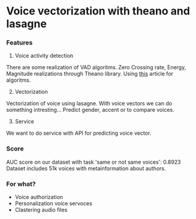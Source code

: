 # Voice vectorization with theano and lasagne

### Features

1. Voice activity detection

There are some realization of VAD algoritms.  Zero Crossing rate, Energy, Magnitude realizations through Theano library. 
Using [this](http://research.iaun.ac.ir/pd/mahmoodian/pdfs/UploadFile_2643.pdf) article for algoritms.

2. Vectorization

Vectorization of voice using lasagne. With voice vectors we can do something intresting... Predict gender, accent or to compare voices.

3. Service

We want to do service with API for predicting voice vector.

### Score

AUC score on our dataset with task 'same or not same voices': 0.8923 Dataset includes 51k voices with metainformation about authors.

### For what?

* Voice authorization
* Personalization voice servoces
* Clastering audio files
